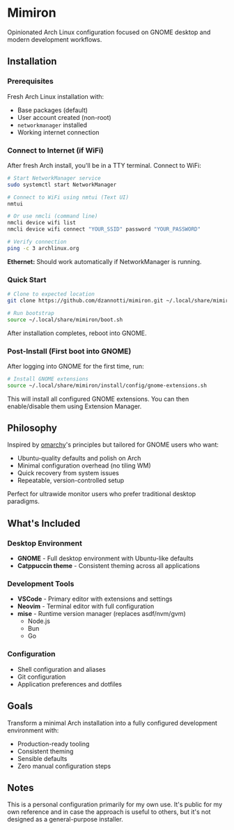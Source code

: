 # Mimiron

Opinionated Arch Linux configuration focused on GNOME desktop and modern development workflows.

## Installation

### Prerequisites
Fresh Arch Linux installation with:
- Base packages (default)
- User account created (non-root)
- `networkmanager` installed
- Working internet connection

### Connect to Internet (if WiFi)

After fresh Arch install, you'll be in a TTY terminal. Connect to WiFi:

```bash
# Start NetworkManager service
sudo systemctl start NetworkManager

# Connect to WiFi using nmtui (Text UI)
nmtui

# Or use nmcli (command line)
nmcli device wifi list
nmcli device wifi connect "YOUR_SSID" password "YOUR_PASSWORD"

# Verify connection
ping -c 3 archlinux.org
```

**Ethernet:** Should work automatically if NetworkManager is running.

### Quick Start

```bash
# Clone to expected location
git clone https://github.com/dzannotti/mimiron.git ~/.local/share/mimiron

# Run bootstrap
source ~/.local/share/mimiron/boot.sh
```

After installation completes, reboot into GNOME.

### Post-Install (First boot into GNOME)

After logging into GNOME for the first time, run:

```bash
# Install GNOME extensions
source ~/.local/share/mimiron/install/config/gnome-extensions.sh
```

This will install all configured GNOME extensions. You can then enable/disable them using Extension Manager.

## Philosophy

Inspired by [omarchy](https://github.com/basecamp/omarchy)'s principles but tailored for GNOME users who want:
- Ubuntu-quality defaults and polish on Arch
- Minimal configuration overhead (no tiling WM)
- Quick recovery from system issues
- Repeatable, version-controlled setup

Perfect for ultrawide monitor users who prefer traditional desktop paradigms.

## What's Included

### Desktop Environment
- **GNOME** - Full desktop environment with Ubuntu-like defaults
- **Catppuccin theme** - Consistent theming across all applications

### Development Tools
- **VSCode** - Primary editor with extensions and settings
- **Neovim** - Terminal editor with full configuration
- **mise** - Runtime version manager (replaces asdf/nvm/gvm)
  - Node.js
  - Bun
  - Go

### Configuration
- Shell configuration and aliases
- Git configuration
- Application preferences and dotfiles

## Goals

Transform a minimal Arch installation into a fully configured development environment with:
- Production-ready tooling
- Consistent theming
- Sensible defaults
- Zero manual configuration steps

## Notes

This is a personal configuration primarily for my own use. It's public for my own reference and in case the approach is useful to others, but it's not designed as a general-purpose installer.

